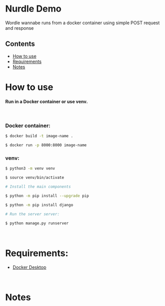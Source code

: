 # Nurdle Demo

Wordle wannabe runs from a docker container using simple POST request and response

## Contents
* [How to use](#how-to-use)
* [Requirements](#requirements)
* [Notes](#notes)

# How to use
#### Run in a Docker container or use venv.
<br>

### Docker container:
```bash
$ docker build -t image-name .

$ docker run -p 8000:8000 image-name
```
### venv:
```bash
$ python3 -m venv venv

$ source venv/bin/activate

# Install the main components

$ python -m pip install --upgrade pip

$ python -m pip install django

# Run the server server: 

$ python manage.py runserver
```
<br>

# Requirements:
- [Docker Desktop](https://www.docker.com/products/docker-desktop/)

<br>

# Notes

